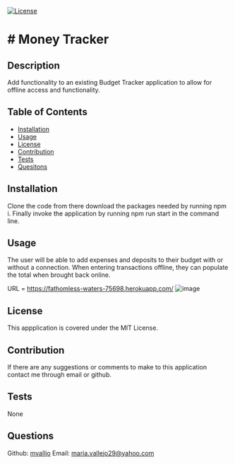 [![License](https://img.shields.io/badge/License-MIT-yellow.svg)](https://spdx.org/licenses/MIT.html)
# # Money Tracker
## Description
Add functionality to an existing Budget Tracker application to allow for offline access and functionality.

## Table of Contents
- [Installation](#installation)
- [Usage](#usage)
- [License](#license)
- [Contribution](#contribution)
- [Tests](#tests)
- [Quesitons](#questions)
## Installation
Clone the code from there download the packages needed by running npm i. Finally invoke the application by running npm run start in the command line.

## Usage
The user will be able to add expenses and deposits to their budget with or without a connection. When entering transactions offline, they can populate the total when brought back online.

URL = https://fathomless-waters-75698.herokuapp.com/
![image](https://user-images.githubusercontent.com/86633258/145664368-39ec9a92-7d8a-43d2-b987-624828f3fb00.png)

## License
This appplication is covered under the MIT License.
## Contribution
If there are any suggestions or comments to make to this application contact me through email or github.
## Tests
None
## Questions
Github: [mvalljo](https://github.com/mvalljo)
Email: maria.vallejo29@yahoo.com

